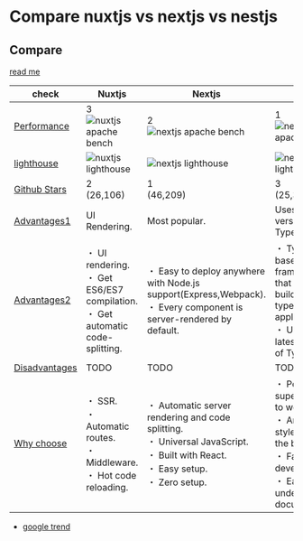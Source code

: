 # Compare nuxtjs vs nextjs vs nestjs
## Compare

[read me](https://nodesource.com/blog/next-nuxt-nest/)

|check|Nuxtjs|Nextjs|Nestjs|
| -- | -- | -- | -- |
|[Performance](https://syndicode.com/2019/04/26/comparing-next-js-vs-nuxt-js-vs-nest-js/)|3<br>![nuxtjs apache bench](https://images.ctfassets.net/hspc7zpa5cvq/77aAB8VVmQi8Kif9gTCQ4U/2fd522c337487dce659994e37e8edbeb/nuxt.png)|2<br>![nextjs apache bench](https://images.ctfassets.net/hspc7zpa5cvq/5gcP7k5WIw7h4mSYuZIDMq/898ad62724d65c969e60d305e1e85d2e/next.png)|1<br>![nestjs apache bench](https://images.ctfassets.net/hspc7zpa5cvq/1I29Vhrd0whIOGhQsGPMUT/8092e2e37a828c4cad9f70628854f378/nest.png)|
|[lighthouse](https://nodesource.com/blog/next-nuxt-nest/)|![nuxtjs lighthouse](https://images.ctfassets.net/hspc7zpa5cvq/7hS5nyqzb8UAFd9NidP5sQ/e0cf7d7936142535c0c8aedaad038d81/nuxt1.png)|![nextjs lighthouse](https://images.ctfassets.net/hspc7zpa5cvq/6SWp0mED1Nb9fXIBM7WwXC/4982654aa94d5d89fc6a0053b1ed90d1/next1.png)|![nestjs lighthouse](https://images.ctfassets.net/hspc7zpa5cvq/4bL41CK2YoIadG76nKqbgp/a4dd5d419adfee21dbfa09d8b7088c61/nest2.png)|
|[Github Stars](https://www.githubcompare.com/nuxt/nuxt.js+zeit/next.js+nestjs/nest)|2<br>(26,106)|1<br>(46,209)|3<br>(25,384)|
|[Advantages1](https://syndicode.com/2019/04/26/comparing-next-js-vs-nuxt-js-vs-nest-js/)|UI Rendering.|Most popular.|Uses the latest version of TypeScript.|
|[Advantages2](https://codersera.com/blog/nuxt-next-nest-confused/)|・ UI rendering.<br>・ Get ES6/ES7 compilation.<br>・ Get automatic code-splitting.|・ Easy to deploy anywhere with Node.js support(Express,Webpack).<br>・ Every component is server-rendered by default.|・ TypeScript-based web framework, that possible to build any strict type application.<br>・ Uses the latest version of TypeScript.|
|[Disadvantages](https://nodesource.com/blog/next-nuxt-nest/)|TODO|TODO|TODO|
|[Why choose](https://stackshare.io/stackups/nestjs-vs-next-js-vs-nuxt)|・ SSR.<br>・ Automatic routes.<br>・ Middleware.<br>・ Hot code reloading.|・ Automatic server rendering and code splitting.<br>・ Universal JavaScript.<br>・ Built with React.<br>・ Easy setup.<br>・ Zero setup.|・ Powerful but super friendly to work with.<br>・ Angular style syntax for the backend.<br>・ Fast development.<br>・ Easy to understand documentation.|

* [google trend](https://trends.google.co.jp/trends/explore?cat=13&date=all&q=nextjs,nuxtjs,nestjs)
